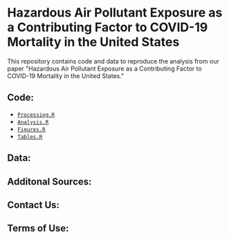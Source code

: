 # Hazardous Air Pollutant Exposure as a Contributing Factor to COVID-19 Mortality in the United States

This repository contains code and data to reproduce the analysis from our paper "Hazardous Air Pollutant Exposure as a Contributing Factor to COVID-19 Mortality in the United States."

## Code:

+ [`Processing.R`](https://github.com/lylla318/covid19-haps/blob/master/Processing.R)
+ [`Analysis.R`](https://github.com/lylla318/covid19-haps/blob/master/Analysis.R)
+ [`Figures.R`](https://github.com/lylla318/covid19-haps/blob/master/Figures.R)
+ [`Tables.R`](https://github.com/lylla318/covid19-haps/blob/master/Tables.R)

## Data:

## Additonal Sources:

## Contact Us:

## Terms of Use:

